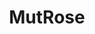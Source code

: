 ---
layout: post
type: artifact
title:  "MutRose"
link: https://github.com/lesunb/MutRoSe-Repository
image: https://htmlcolorcodes.com/assets/images/colors/gray-color-solid-background-1920x1080.png
---